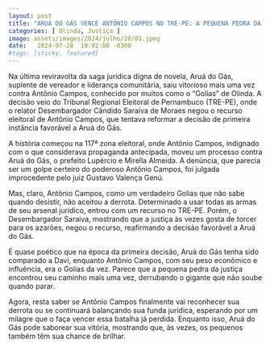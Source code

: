 ```yaml
---
layout: post
title: "ARUÁ DO GÁS VENCE ANTÔNIO CAMPOS NO TRE-PE: A PEQUENA PEDRA DA JUSTIÇA"
categories: [ Olinda, Justiça ]
image: assets/images/2024/julho/28/01.jpeg
date:   2024-07-28  19:02:00 -0300
#tags: [sticky, featured]
---
```

Na última reviravolta da saga jurídica digna de novela, Aruá do Gás, suplente de vereador e liderança comunitária, saiu vitorioso mais uma vez contra Antônio Campos, conhecido por muitos como o “Golias” de Olinda. A decisão veio do Tribunal Regional Eleitoral de Pernambuco (TRE-PE), onde o relator Desembargador Cândido Saraiva de Moraes negou o recurso eleitoral de Antônio Campos, que tentava reformar a decisão de primeira instância favorável a Aruá do Gás.

A história começou na 117ª zona eleitoral, onde Antônio Campos, indignado com o que considerava propaganda antecipada, moveu um processo contra Aruá do Gás, o prefeito Lupércio e Mirella Almeida. A denúncia, que parecia ser um golpe certeiro do poderoso Antônio Campos, foi julgada improcedente pelo juiz Gustavo Valença Genú. 

Mas, claro, Antônio Campos, como um verdadeiro Golias que não sabe quando desistir, não aceitou a derrota. Determinado a usar todas as armas de seu arsenal jurídico, entrou com um recurso no TRE-PE. Porém, o Desembargador Saraiva, mostrando que a justiça às vezes gosta de torcer para os azarões, negou o recurso, reafirmando a decisão favorável a Aruá do Gás.

É quase poético que na época da primeira decisão, Aruá do Gás tenha sido comparado a Davi, enquanto Antônio Campos, com seu peso econômico e influência, era o Golias da vez. Parece que a pequena pedra da justiça encontrou seu caminho mais uma vez, derrubando o gigante que não soube quando parar.

Agora, resta saber se Antônio Campos finalmente vai reconhecer sua derrota ou se continuará balançando sua funda jurídica, esperando por um milagre que o faça vencer essa batalha já perdida. Enquanto isso, Aruá do Gás pode saborear sua vitória, mostrando que, às vezes, os pequenos também têm sua chance de brilhar.